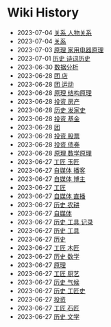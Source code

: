 # Wiki History

- 2023-07-04        [关系 人物关系](/0036_关系_人物关系)
- 2023-07-04        [关系](/0035_关系)
- 2023-07-03        [原理 家用电器原理](/0034_原理_家用电器原理)
- 2023-07-01        [历史 诗词历史](/0033_历史_诗词历史)
- 2023-06-30        [数据分析](/0032_数据分析)
- 2023-06-28        [团 店](/0022_团_店)
- 2023-06-28        [团 运动](/0030_团_运动)
- 2023-06-28        [原理 结构原理](/0024_原理_结构原理)
- 2023-06-28        [投资 房产](/0027_投资_房产)
- 2023-06-28        [历史 发家史](/0031_历史_发家史)
- 2023-06-28        [投资 基金](/0028_投资_基金)
- 2023-06-28        [团](/0023_团)
- 2023-06-28        [投资 股票](/0026_投资_股票)
- 2023-06-28        [投资 债券](/0029_投资_债券)
- 2023-06-28        [原理 数学原理](/0025_原理_数学原理)
- 2023-06-27        [工匠 玉匠](/0019_工匠_玉匠)
- 2023-06-27        [自媒体 播客](/0014_自媒体_播客)
- 2023-06-27        [自媒体 博主](/0012_自媒体_博主)
- 2023-06-27        [工匠](/0015_工匠)
- 2023-06-27        [自媒体 直播](/0013_自媒体_直播)
- 2023-06-27        [历史 农耕](/0007_历史_农耕)
- 2023-06-27        [自媒体](/0011_自媒体)
- 2023-06-27        [历史 工具 记录](/0005_历史_工具_记录)
- 2023-06-27        [历史 工具](/0004_历史_工具)
- 2023-06-27        [历史](/0003_历史)
- 2023-06-27        [工匠 木匠](/0017_工匠_木匠)
- 2023-06-27        [历史 数学](/0020_历史_数学)
- 2023-06-27        [原理](/0009_原理)
- 2023-06-27        [工匠 厨艺](/0021_工匠_厨艺)
- 2023-06-27        [历史 气候](/0006_历史_气候)
- 2023-06-27        [历史 工匠史](/0016_历史_工匠史)
- 2023-06-27        [投资](/0010_投资)
- 2023-06-27        [工匠 石匠](/0018_工匠_石匠)
- 2023-06-27        [历史 文学](/0008_历史_文学)
